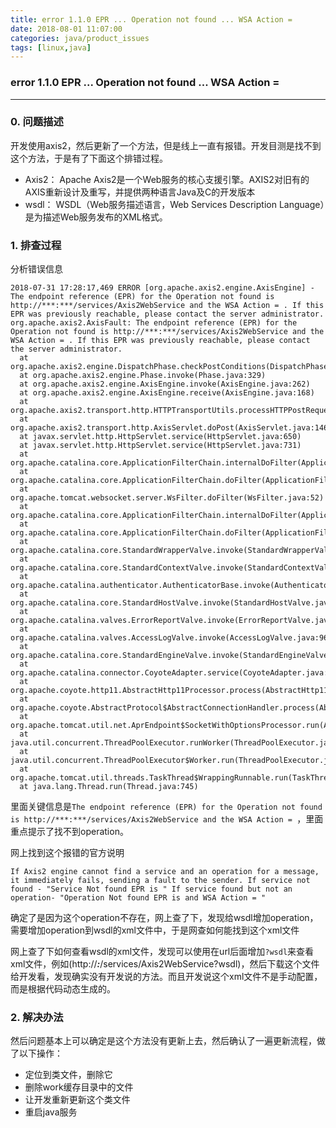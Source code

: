 ```yaml
---
title: error 1.1.0 EPR ... Operation not found ... WSA Action =
date: 2018-08-01 11:07:00
categories: java/product_issues
tags: [linux,java]
---
```

### error 1.1.0 EPR ... Operation not found ... WSA Action =

---

### 0. 问题描述
开发使用axis2，然后更新了一个方法，但是线上一直有报错。开发目测是找不到这个方法，于是有了下面这个排错过程。
- Axis2： Apache Axis2是一个Web服务的核心支援引擎。AXIS2对旧有的AXIS重新设计及重写，并提供两种语言Java及C的开发版本
- wsdl： WSDL（Web服务描述语言，Web Services Description Language）是为描述Web服务发布的XML格式。

### 1. 排查过程
分析错误信息
```
2018-07-31 17:28:17,469 ERROR [org.apache.axis2.engine.AxisEngine] - The endpoint reference (EPR) for the Operation not found is http://***:***/services/Axis2WebService and the WSA Action = . If this EPR was previously reachable, please contact the server administrator.
org.apache.axis2.AxisFault: The endpoint reference (EPR) for the Operation not found is http://***:***/services/Axis2WebService and the WSA Action = . If this EPR was previously reachable, please contact the server administrator.
  at org.apache.axis2.engine.DispatchPhase.checkPostConditions(DispatchPhase.java:102)
  at org.apache.axis2.engine.Phase.invoke(Phase.java:329)
  at org.apache.axis2.engine.AxisEngine.invoke(AxisEngine.java:262)
  at org.apache.axis2.engine.AxisEngine.receive(AxisEngine.java:168)
  at org.apache.axis2.transport.http.HTTPTransportUtils.processHTTPPostRequest(HTTPTransportUtils.java:172)
  at org.apache.axis2.transport.http.AxisServlet.doPost(AxisServlet.java:146)
  at javax.servlet.http.HttpServlet.service(HttpServlet.java:650)
  at javax.servlet.http.HttpServlet.service(HttpServlet.java:731)
  at org.apache.catalina.core.ApplicationFilterChain.internalDoFilter(ApplicationFilterChain.java:303)
  at org.apache.catalina.core.ApplicationFilterChain.doFilter(ApplicationFilterChain.java:208)
  at org.apache.tomcat.websocket.server.WsFilter.doFilter(WsFilter.java:52)
  at org.apache.catalina.core.ApplicationFilterChain.internalDoFilter(ApplicationFilterChain.java:241)
  at org.apache.catalina.core.ApplicationFilterChain.doFilter(ApplicationFilterChain.java:208)
  at org.apache.catalina.core.StandardWrapperValve.invoke(StandardWrapperValve.java:218)
  at org.apache.catalina.core.StandardContextValve.invoke(StandardContextValve.java:110)
  at org.apache.catalina.authenticator.AuthenticatorBase.invoke(AuthenticatorBase.java:506)
  at org.apache.catalina.core.StandardHostValve.invoke(StandardHostValve.java:169)
  at org.apache.catalina.valves.ErrorReportValve.invoke(ErrorReportValve.java:103)
  at org.apache.catalina.valves.AccessLogValve.invoke(AccessLogValve.java:962)
  at org.apache.catalina.core.StandardEngineValve.invoke(StandardEngineValve.java:116)
  at org.apache.catalina.connector.CoyoteAdapter.service(CoyoteAdapter.java:452)
  at org.apache.coyote.http11.AbstractHttp11Processor.process(AbstractHttp11Processor.java:1087)
  at org.apache.coyote.AbstractProtocol$AbstractConnectionHandler.process(AbstractProtocol.java:637)
  at org.apache.tomcat.util.net.AprEndpoint$SocketWithOptionsProcessor.run(AprEndpoint.java:2473)
  at java.util.concurrent.ThreadPoolExecutor.runWorker(ThreadPoolExecutor.java:1145)
  at java.util.concurrent.ThreadPoolExecutor$Worker.run(ThreadPoolExecutor.java:615)
  at org.apache.tomcat.util.threads.TaskThread$WrappingRunnable.run(TaskThread.java:61)
  at java.lang.Thread.run(Thread.java:745)
```
里面关键信息是`The endpoint reference (EPR) for the Operation not found is http://***:***/services/Axis2WebService and the WSA Action = `，里面重点提示了找不到operation。

网上找到这个报错的官方说明
```
If Axis2 engine cannot find a service and an operation for a message, it immediately fails, sending a fault to the sender. If service not found - "Service Not found EPR is " If service found but not an operation- "Operation Not found EPR is and WSA Action = "
```
确定了是因为这个operation不存在，网上查了下，发现给wsdl增加operation，需要增加operation到wsdl的xml文件中，于是网查如何能找到这个xml文件

网上查了下如何查看wsdl的xml文件，发现可以使用在url后面增加`?wsdl`来查看xml文件，例如(http://***:***/services/Axis2WebService?wsdl)，然后下载这个文件给开发看，发现确实没有开发说的方法。而且开发说这个xml文件不是手动配置，而是根据代码动态生成的。


### 2. 解决办法
然后问题基本上可以确定是这个方法没有更新上去，然后确认了一遍更新流程，做了以下操作：
- 定位到类文件，删除它
- 删除work缓存目录中的文件
- 让开发重新更新这个类文件
- 重启java服务